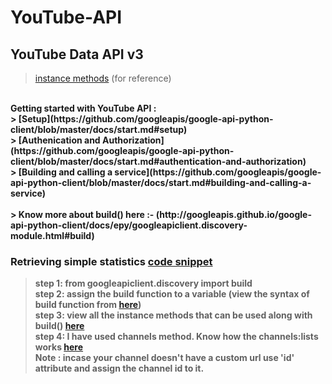 # YouTube-API
## YouTube Data API v3
> [instance methods](http://googleapis.github.io/google-api-python-client/docs/dyn/youtube_v3.html) (for reference)
<br>
<b>Getting started with YouTube API :<b>
<br>
> [Setup](https://github.com/googleapis/google-api-python-client/blob/master/docs/start.md#setup)<br>
> [Authenication and Authorization](https://github.com/googleapis/google-api-python-client/blob/master/docs/start.md#authentication-and-authorization)<br>
> [Building and calling a service](https://github.com/googleapis/google-api-python-client/blob/master/docs/start.md#building-and-calling-a-service)
<br><br>
> Know more about build() here :- (http://googleapis.github.io/google-api-python-client/docs/epy/googleapiclient.discovery-module.html#build)
  
### Retrieving simple statistics [code snippet](https://github.com/manojuppala/YouTube-API/blob/master/channel_statistics.py)
> step 1: from googleapiclient.discovery import build<br>
> step 2: assign the build function to a variable (view the syntax of build function from [here](http://googleapis.github.io/google-api-python-client/docs/epy/googleapiclient.discovery-module.html#build))<br>
> step 3: view all the instance methods that can be used along with build() [here](http://googleapis.github.io/google-api-python-client/docs/dyn/youtube_v3.html)<br>
> step 4: I have used channels method. Know how the channels:lists works [here](https://developers.google.com/youtube/v3/docs/channels/list)<br>
<b>Note :<b> incase your channel doesn't have a custom url use 'id' attribute and assign the channel id to it.
